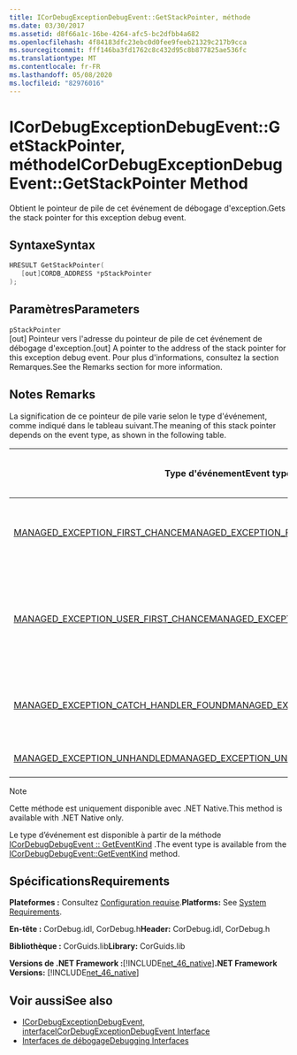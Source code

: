 ```yaml
---
title: ICorDebugExceptionDebugEvent::GetStackPointer, méthode
ms.date: 03/30/2017
ms.assetid: d8f66a1c-16be-4264-afc5-bc2dfbb4a682
ms.openlocfilehash: 4f84183dfc23ebc0d0fee9feeb21329c217b9cca
ms.sourcegitcommit: fff146ba3fd1762c8c432d95c8b877825ae536fc
ms.translationtype: MT
ms.contentlocale: fr-FR
ms.lasthandoff: 05/08/2020
ms.locfileid: "82976016"
---
```

# <a name="icordebugexceptiondebugeventgetstackpointer-method"></a><span data-ttu-id="7c7c1-102">ICorDebugExceptionDebugEvent::GetStackPointer, méthode</span><span class="sxs-lookup"><span data-stu-id="7c7c1-102">ICorDebugExceptionDebugEvent::GetStackPointer Method</span></span>
<span data-ttu-id="7c7c1-103">Obtient le pointeur de pile de cet événement de débogage d'exception.</span><span class="sxs-lookup"><span data-stu-id="7c7c1-103">Gets the stack pointer for this exception debug event.</span></span>  
  
## <a name="syntax"></a><span data-ttu-id="7c7c1-104">Syntaxe</span><span class="sxs-lookup"><span data-stu-id="7c7c1-104">Syntax</span></span>  
  
```cpp  
HRESULT GetStackPointer(  
   [out]CORDB_ADDRESS *pStackPointer  
);  
```  
  
## <a name="parameters"></a><span data-ttu-id="7c7c1-105">Paramètres</span><span class="sxs-lookup"><span data-stu-id="7c7c1-105">Parameters</span></span>  
 `pStackPointer`  
 <span data-ttu-id="7c7c1-106">[out] Pointeur vers l'adresse du pointeur de pile de cet événement de débogage d'exception.</span><span class="sxs-lookup"><span data-stu-id="7c7c1-106">[out] A pointer to the address of the stack pointer for this exception debug event.</span></span> <span data-ttu-id="7c7c1-107">Pour plus d'informations, consultez la section Remarques.</span><span class="sxs-lookup"><span data-stu-id="7c7c1-107">See the Remarks section for more information.</span></span>  
  
## <a name="remarks"></a><span data-ttu-id="7c7c1-108">Notes </span><span class="sxs-lookup"><span data-stu-id="7c7c1-108">Remarks</span></span>  
 <span data-ttu-id="7c7c1-109">La signification de ce pointeur de pile varie selon le type d'événement, comme indiqué dans le tableau suivant.</span><span class="sxs-lookup"><span data-stu-id="7c7c1-109">The meaning of this stack pointer depends on the event type, as shown in the following table.</span></span>  
  
|<span data-ttu-id="7c7c1-110">Type d'événement</span><span class="sxs-lookup"><span data-stu-id="7c7c1-110">Event type</span></span>|<span data-ttu-id="7c7c1-111">Signification de la valeur `pStackPointer`</span><span class="sxs-lookup"><span data-stu-id="7c7c1-111">Meaning of `pStackPointer` value</span></span>|  
|----------------|--------------------------------------|  
|[<span data-ttu-id="7c7c1-112">MANAGED_EXCEPTION_FIRST_CHANCE</span><span class="sxs-lookup"><span data-stu-id="7c7c1-112">MANAGED_EXCEPTION_FIRST_CHANCE</span></span>](cordebugrecordformat-enumeration.md)|<span data-ttu-id="7c7c1-113">Pointeur de pile du frame ayant levé l'exception.</span><span class="sxs-lookup"><span data-stu-id="7c7c1-113">The stack pointer for the frame that threw the exception.</span></span>|  
|[<span data-ttu-id="7c7c1-114">MANAGED_EXCEPTION_USER_FIRST_CHANCE</span><span class="sxs-lookup"><span data-stu-id="7c7c1-114">MANAGED_EXCEPTION_USER_FIRST_CHANCE</span></span>](cordebugrecordformat-enumeration.md)|<span data-ttu-id="7c7c1-115">Pointeur de pile du frame de code utilisateur le plus proche du point de l'exception levée.</span><span class="sxs-lookup"><span data-stu-id="7c7c1-115">The stack pointer for the user-code frame closest to the point of the thrown exception.</span></span>|  
|[<span data-ttu-id="7c7c1-116">MANAGED_EXCEPTION_CATCH_HANDLER_FOUND</span><span class="sxs-lookup"><span data-stu-id="7c7c1-116">MANAGED_EXCEPTION_CATCH_HANDLER_FOUND</span></span>](cordebugrecordformat-enumeration.md)|<span data-ttu-id="7c7c1-117">Pointeur de pile du frame contenant le gestionnaire catch.</span><span class="sxs-lookup"><span data-stu-id="7c7c1-117">The stack pointer for the frame that contains the catch handler.</span></span>|  
|[<span data-ttu-id="7c7c1-118">MANAGED_EXCEPTION_UNHANDLED</span><span class="sxs-lookup"><span data-stu-id="7c7c1-118">MANAGED_EXCEPTION_UNHANDLED</span></span>](cordebugrecordformat-enumeration.md)|<span data-ttu-id="7c7c1-119">`pStackPointer` est **null**.</span><span class="sxs-lookup"><span data-stu-id="7c7c1-119">`pStackPointer` is **null**.</span></span>|  
  
> [!NOTE]
> <span data-ttu-id="7c7c1-120">Cette méthode est uniquement disponible avec .NET Native.</span><span class="sxs-lookup"><span data-stu-id="7c7c1-120">This method is available with .NET Native only.</span></span>  
  
 <span data-ttu-id="7c7c1-121">Le type d’événement est disponible à partir de la méthode [ICorDebugDebugEvent :: GetEventKind](icordebugdebugevent-geteventkind-method.md) .</span><span class="sxs-lookup"><span data-stu-id="7c7c1-121">The event type is available from the [ICorDebugDebugEvent::GetEventKind](icordebugdebugevent-geteventkind-method.md) method.</span></span>  
  
## <a name="requirements"></a><span data-ttu-id="7c7c1-122">Spécifications</span><span class="sxs-lookup"><span data-stu-id="7c7c1-122">Requirements</span></span>  
 <span data-ttu-id="7c7c1-123">**Plateformes :** Consultez [Configuration requise](../../get-started/system-requirements.md).</span><span class="sxs-lookup"><span data-stu-id="7c7c1-123">**Platforms:** See [System Requirements](../../get-started/system-requirements.md).</span></span>  
  
 <span data-ttu-id="7c7c1-124">**En-tête :** CorDebug.idl, CorDebug.h</span><span class="sxs-lookup"><span data-stu-id="7c7c1-124">**Header:** CorDebug.idl, CorDebug.h</span></span>  
  
 <span data-ttu-id="7c7c1-125">**Bibliothèque :** CorGuids.lib</span><span class="sxs-lookup"><span data-stu-id="7c7c1-125">**Library:** CorGuids.lib</span></span>  
  
 <span data-ttu-id="7c7c1-126">**Versions de .NET Framework :**[!INCLUDE[net_46_native](../../../../includes/net-46-native-md.md)]</span><span class="sxs-lookup"><span data-stu-id="7c7c1-126">**.NET Framework Versions:** [!INCLUDE[net_46_native](../../../../includes/net-46-native-md.md)]</span></span>  
  
## <a name="see-also"></a><span data-ttu-id="7c7c1-127">Voir aussi</span><span class="sxs-lookup"><span data-stu-id="7c7c1-127">See also</span></span>

- [<span data-ttu-id="7c7c1-128">ICorDebugExceptionDebugEvent, interface</span><span class="sxs-lookup"><span data-stu-id="7c7c1-128">ICorDebugExceptionDebugEvent Interface</span></span>](icordebugexceptiondebugevent-interface.md)
- [<span data-ttu-id="7c7c1-129">Interfaces de débogage</span><span class="sxs-lookup"><span data-stu-id="7c7c1-129">Debugging Interfaces</span></span>](debugging-interfaces.md)
